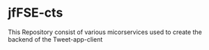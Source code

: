# jfFSE-cts


This Repository consist of various micorservices used to create the backend of the Tweet-app-client
